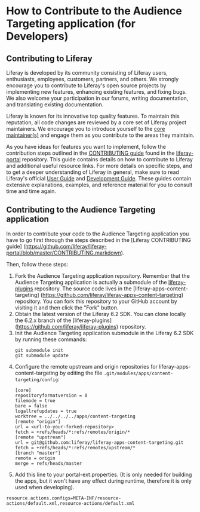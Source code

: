 # How to Contribute to the Audience Targeting application (for Developers)

## Contributing to Liferay

Liferay is developed by its community consisting of Liferay users, enthusiasts,
employees, customers, partners, and others. We strongly encourage you to
contribute to Liferay's open source projects by implementing new features,
enhancing existing features, and fixing bugs. We also welcome your participation
in our forums, writing documentation, and translating existing documentation.

Liferay is known for its innovative top quality features. To maintain this
reputation, all code changes are reviewed by a core set of Liferay project
maintainers. We encourage you to introduce yourself to the [core
maintainer(s)](http://issues.liferay.com/browse/LPS#selectedTab=com.atlassian.jira.plugin.system.project%3Acomponents-panel)
and engage them as you contribute to the areas they maintain.

As you have ideas for features you want to implement, follow the contribution
steps outlined in the [CONTRIBUTING
guide](https://github.com/liferay/liferay-portal/blob/master/CONTRIBUTING.markdown)
found in the [liferay-portal](https://github.com/liferay/liferay-portal)
repository. This guide contains details on how to contribute to Liferay and
additional useful resource links. For more details on specific steps, and to get
a deeper understanding of Liferay in general, make sure to read Liferay's
official [User
Guide](http://www.liferay.com/documentation/liferay-portal/6.2/user-guide) and
[Development
Guide](http://www.liferay.com/documentation/liferay-portal/6.2/development).
These guides contain extensive explanations, examples, and reference material
for you to consult time and time again.

## Contributing to the Audience Targeting application

In order to contribute your code to the Audience Targeting application you have
to go first through the steps described in the [Liferay CONTRIBUTING guide]
(https://github.com/liferay/liferay-portal/blob/master/CONTRIBUTING.markdown).

Then, follow these steps:

1. Fork the Audience Targeting application repository. Remember that the
Audience Targeting application is actually a submodule of the
[liferay-plugins](https://github.com/liferay/liferay-plugins)
repository. The source code lives in the [liferay-apps-content-targeting]
(https://github.com/liferay/liferay-apps-content-targeting) repository. You can
fork this repository to your GitHub account by visiting it and then click the
"Fork" button.
2. Obtain the latest version of the Liferay 6.2 SDK. You can clone locally the
6.2.x branch of the [liferay-plugins]
(https://github.com/liferay/liferay-plugins) repository.
3. Init the Audience Targeting application submodule in the Liferay 6.2 SDK by
running these commands:
	```
	git submodule init
	git submodule update
	```
4. Configure the remote upstream and origin repositories for
liferay-apps-content-targeting by editing the file
`.git/modules/apps/content-targeting/config`:
	```
	[core]
	repositoryformatversion = 0
	filemode = true
	bare = false
	logallrefupdates = true
	worktree = ../../../../apps/content-targeting
	[remote "origin"]
	url = <url-to-your-forked-repository>
	fetch = +refs/heads/*:refs/remotes/origin/*
	[remote "upstream"]
	url = git@github.com:liferay/liferay-apps-content-targeting.git
	fetch = +refs/heads/*:refs/remotes/upstream/*
	[branch "master"]
	remote = origin
	merge = refs/heads/master
	```
5. Add this line to your portal-ext.properties. (It is only needed for building the apps, but it won't have any effect during runtime, therefore it is only used when developing).
```
resource.actions.configs=META-INF/resource-actions/default.xml,resource-actions/default.xml
```
